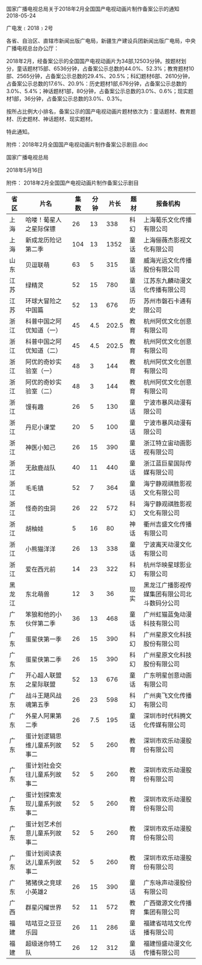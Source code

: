 国家广播电视总局关于2018年2月全国国产电视动画片制作备案公示的通知  
2018-05-24    

广电发﹝2018﹞2号

各省、自治区、直辖市新闻出版广电局，新疆生产建设兵团新闻出版广电局，中央广播电视总台办公厅：

2018年2月，经备案公示的全国国产电视动画片为34部,12503分钟。按题材划分，童话题材15部、6536分钟，占备案公示总数的44.0%、52.3%；教育题材10部、2565分钟，占备案公示总数的29.4%、20.5%；科幻题材6部、2610分钟，占备案公示总数的17.6%、20.9%：历史题材1部,676分钟，占备案公示总数的3.0%、5.4%；神话题材1部，80分钟，占备案公示总数的3.0%、0.6%；现实题材1部，36分钟，占备案公示总数的3.0%、0.3%。

按所占比例大小排名，备案公示的国产电视动画片题材依次为：童话题材、教育题材、历史题材、神话题材、现实题材。

特此通知。

 

附件：2018年2月全国国产电视动画片制作备案公示剧目.doc

 

 

国家广播电视总局

2018年5月16日


附件：
2018年2月全国国产电视动画片制作备案公示剧目

省区 | 片名 | 集数 | 分钟 | 片长 | 题材 | 报备机构
---|----|----|----|----|----|-----
上海 | 哈喽！葡星人之星际保镖 | 26 | 13 | 338 | 科幻 | 上海葡乐文化传播有限公司
上海 | 新成龙历险记第二季 | 104 | 13 | 1352 | 童话 | 上海俪薇杰影视文化有限公司
山东 | 贝逗联萌 | 63 | 5 | 315 | 童话 | 威海光远文化传播股份有限公司
江苏 | 绿精灵 | 52 | 15 | 780 | 童话 | 江苏东九麟动漫文化传播有限公司
江苏 | 环球大冒险之中国篇 | 52 | 13 | 676 | 历史 | 苏州市磐石卡通有限公司
浙江 | 科普中国之阿优知道（一） | 45 | 4.5 | 202.5 | 教育 | 杭州阿优文化创意有限公司
浙江 | 科普中国之阿优知道（二） | 45 | 4.5 | 202.5 | 教育 | 杭州阿优文化创意有限公司
浙江 | 阿优的奇妙实验室（一） | 48 | 3 | 144 | 教育 | 杭州阿优文化创意有限公司
浙江 | 阿优的奇妙实验室（二） | 48 | 3 | 144 | 教育 | 杭州阿优文化创意有限公司
浙江 | 馒有趣 | 26 | 5 | 130 | 童话 | 宁波市暴风动漫有限公司
浙江 | 丹尼小课堂 | 20 | 5 | 100 | 童话 | 宁波市暴风动漫有限公司
浙江 | 神医小知己 | 26 | 15 | 390 | 童话 | 浙江特立宙动画影视有限公司
浙江 | 无敌鹿战队 | 40 | 11 | 440 | 童话 | 浙江蓝巨星国际传媒有限公司
浙江 | 毛毛镇 | 52 | 7 | 364 | 童话 | 海宁静观祺胜影视文化有限公司
浙江 | 怪奇的虫洞 | 26 | 22 | 572 | 科幻 | 海宁静观祺胜影视文化有限公司
浙江 | 胡柚娃 | 5 | 16 | 80 | 神话 | 衢州吉盛文化传播有限公司
浙江 | 小熊猫洋洋 | 26 | 13 | 338 | 童话 | 宁波离天动漫文化有限公司
浙江 | 爱在西元前 | 14 | 23 | 322 | 科幻 | 杭州华映星球影业有限公司
黑龙江 | 东北萌兽 | 12 | 3 | 36 | 现实 | 黑龙江广播影视传媒集团有限公司北斗数码分公司
广东 | 笨狼和他的小伙伴第二季 | 36 | 13 | 468 | 童话 | 广州虹猫蓝兔动漫科技有限公司
广东 | 蛋星侠第一季 | 26 | 15 | 390 | 科幻 | 广州星原文化科技股份有限公司
广东 | 蛋星侠第二季 | 26 | 15 | 390 | 科幻 | 广州星原文化科技股份有限公司
广东 | 开心超人联盟之星际联盟 | 52 | 13 | 676 | 童话 | 广东明星创意动画有限公司
广东 | 战斗王飓风战魂第五季 | 26 | 23 | 598 | 科幻 | 广州奥飞文化传播有限公司
广东 | 外星人阿果第二季 | 26 | 7.5 | 195 | 童话 | 深圳市时代科腾文化传媒有限公司
广东 | 蛋计划逻辑思维儿童系列故事二 | 52 | 5 | 260 | 教育 | 深圳市欢乐动漫股份有限公司
广东 | 蛋计划社会交往儿童系列故事二 | 52 | 5 | 260 | 教育 | 深圳市欢乐动漫股份有限公司
广东 | 蛋计划探索发现儿童系列故事二 | 52 | 5 | 260 | 教育 | 深圳市欢乐动漫股份有限公司
广东 | 蛋计划艺术创意儿童系列故事二 | 52 | 5 | 260 | 教育 | 深圳市欢乐动漫股份有限公司
广东 | 蛋计划阅读表达儿童系列故事二 | 52 | 5 | 260 | 教育 | 深圳市欢乐动漫股份有限公司
广东 | 猪猪侠之竞球小英雄2 | 26 | 15 | 390 | 童话 | 广东咏声动漫股份有限公司
广西 | 群星闪耀世界 | 52 | 11 | 572 | 教育 | 广西徽源文化传播集团有限公司
福建 | 咭咭豆之豆豆乐园 | 26 | 11 | 286 | 童话 | 福建省咭咭文化传播有限公司
福建 | 超级迷你特工队 | 26 | 12 | 312 | 童话 | 福建恒盛动漫文化传播有限公司
